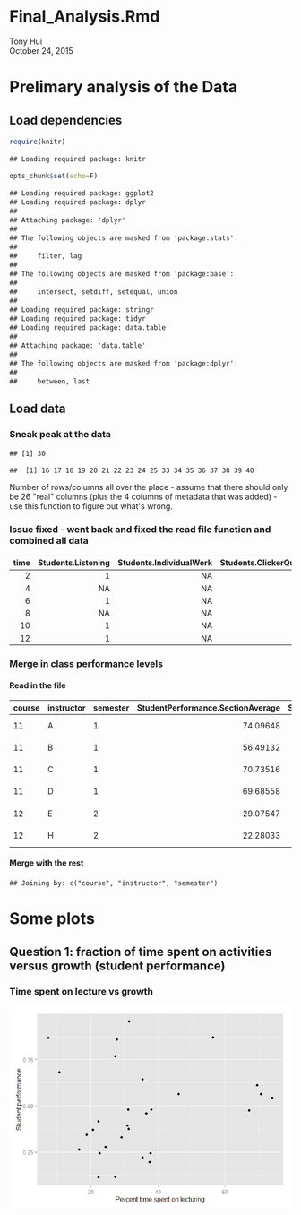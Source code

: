# Final_Analysis.Rmd
Tony Hui  
October 24, 2015  

# Prelimary analysis of the Data

## Load dependencies


```r
require(knitr)
```

```
## Loading required package: knitr
```

```r
opts_chunk$set(echo=F)
```


```
## Loading required package: ggplot2
## Loading required package: dplyr
## 
## Attaching package: 'dplyr'
## 
## The following objects are masked from 'package:stats':
## 
##     filter, lag
## 
## The following objects are masked from 'package:base':
## 
##     intersect, setdiff, setequal, union
## 
## Loading required package: stringr
## Loading required package: tidyr
## Loading required package: data.table
## 
## Attaching package: 'data.table'
## 
## The following objects are masked from 'package:dplyr':
## 
##     between, last
```

## Load data



### Sneak peak at the data


```
## [1] 30
```

```
##  [1] 16 17 18 19 20 21 22 23 24 25 33 34 35 36 37 38 39 40
```

Number of rows/columns all over the place - assume that there should only be 26 "real" columns (plus the 4 columns of metadata that was added) - use this function to figure out what's wrong.



### Issue fixed - went back and fixed the read file function and combined all data


| time| Students.Listening| Students.IndividualWork| Students.ClickerQuestionInGroups| Students.Worksheet| Students.OtherGroupwork| Student.AnsweringQuestion| Student.AskingQuestion| Students.WholeClassDiscussion| Students.MakingPrediction| Students.Presentation| Students.Quiz| Students.Waiting| Students.Other| Instructor.Lecturing| Instructor.WritingOnBoard| Instructor.GivingFeedback| Instructor.AskingQuestion| Instructor.AskingClickerQuestion| Instructor.AnsweringQuestion| Instructor.MovingThroughGroup| Instructor.OneOnOne| Instructor.ShowingVideo| Instructor.Administration| Instructor.Waiting| Instructor.Other|course |instructor |semester |observation |
|----:|------------------:|-----------------------:|--------------------------------:|------------------:|-----------------------:|-------------------------:|----------------------:|-----------------------------:|-------------------------:|---------------------:|-------------:|----------------:|--------------:|--------------------:|-------------------------:|-------------------------:|-------------------------:|--------------------------------:|----------------------------:|-----------------------------:|-------------------:|-----------------------:|-------------------------:|------------------:|----------------:|:------|:----------|:--------|:-----------|
|    2|                  1|                      NA|                                1|                 NA|                      NA|                        NA|                     NA|                            NA|                        NA|                    NA|            NA|               NA|             NA|                   NA|                        NA|                         1|                         1|                                1|                           NA|                            NA|                  NA|                      NA|                        NA|                 NA|               NA|11     |A          |1        |1           |
|    4|                 NA|                      NA|                                1|                 NA|                      NA|                        NA|                     NA|                            NA|                        NA|                    NA|            NA|               NA|             NA|                   NA|                        NA|                        NA|                         1|                               NA|                           NA|                            NA|                  NA|                      NA|                        NA|                 NA|               NA|11     |A          |1        |1           |
|    6|                  1|                      NA|                                1|                 NA|                      NA|                        NA|                     NA|                            NA|                        NA|                    NA|            NA|               NA|             NA|                    1|                        NA|                         1|                         1|                                1|                           NA|                            NA|                  NA|                      NA|                        NA|                 NA|               NA|11     |A          |1        |1           |
|    8|                 NA|                      NA|                                1|                 NA|                      NA|                        NA|                     NA|                            NA|                        NA|                    NA|            NA|               NA|             NA|                   NA|                        NA|                         1|                        NA|                                1|                           NA|                            NA|                  NA|                      NA|                        NA|                 NA|               NA|11     |A          |1        |1           |
|   10|                  1|                      NA|                               NA|                 NA|                      NA|                        NA|                      1|                            NA|                        NA|                    NA|            NA|               NA|             NA|                   NA|                        NA|                         1|                        NA|                               NA|                            1|                            NA|                  NA|                      NA|                        NA|                 NA|               NA|11     |A          |1        |1           |
|   12|                  1|                      NA|                               NA|                  1|                      NA|                        NA|                     NA|                            NA|                        NA|                    NA|            NA|               NA|             NA|                   NA|                        NA|                         1|                         1|                               NA|                           NA|                            NA|                  NA|                      NA|                        NA|                 NA|               NA|11     |A          |1        |1           |

### Merge in class performance levels

#### Read in the file


|course |instructor |semester | StudentPerformance.SectionAverage| StudentPerformance.StandardError|ClassSize     |
|:------|:----------|:--------|---------------------------------:|--------------------------------:|:-------------|
|11     |A          |1        |                          74.09648|                         1.853726|More than 200 |
|11     |B          |1        |                          56.49132|                         3.643105|More than 200 |
|11     |C          |1        |                          70.73516|                         2.167993|More than 200 |
|11     |D          |1        |                          69.68558|                         1.855365|More than 200 |
|12     |E          |2        |                          29.07547|                         3.354000|More than 200 |
|12     |H          |2        |                          22.28033|                         3.297568|More than 200 |

#### Merge with the rest


```
## Joining by: c("course", "instructor", "semester")
```

# Some plots

## Question 1: fraction of time spent on activities versus growth (student performance)

### Time spent on lecture vs growth

![](Analysis_report_files/figure-html/student_perf_vs_lecture_time-1.png) 






